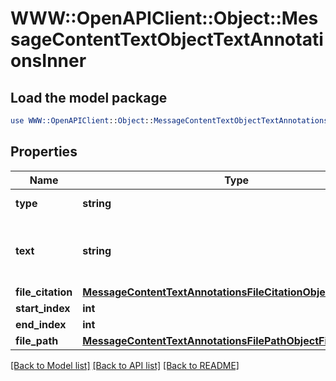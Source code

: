 # WWW::OpenAPIClient::Object::MessageContentTextObjectTextAnnotationsInner

## Load the model package
```perl
use WWW::OpenAPIClient::Object::MessageContentTextObjectTextAnnotationsInner;
```

## Properties
Name | Type | Description | Notes
------------ | ------------- | ------------- | -------------
**type** | **string** | Always &#x60;file_citation&#x60;. | 
**text** | **string** | The text in the message content that needs to be replaced. | 
**file_citation** | [**MessageContentTextAnnotationsFileCitationObjectFileCitation**](MessageContentTextAnnotationsFileCitationObjectFileCitation.md) |  | 
**start_index** | **int** |  | 
**end_index** | **int** |  | 
**file_path** | [**MessageContentTextAnnotationsFilePathObjectFilePath**](MessageContentTextAnnotationsFilePathObjectFilePath.md) |  | 

[[Back to Model list]](../README.md#documentation-for-models) [[Back to API list]](../README.md#documentation-for-api-endpoints) [[Back to README]](../README.md)


